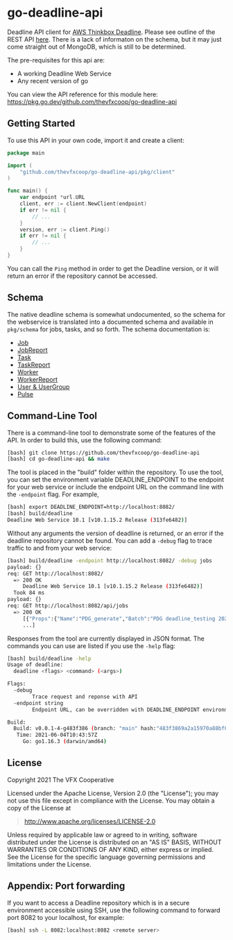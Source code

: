# go-deadline-api

Deadline API client for [AWS Thinkbox Deadline](https://www.awsthinkbox.com/deadline). Please see outline of the REST API [here](https://docs.thinkboxsoftware.com/products/deadline/10.1/1_User%20Manual/manual/index-rest-api.html). There is a lack of informaton on the schema, but it may just come straight out of MongoDB, which is still to be determined.

The pre-requisites for this api are:

 * A working Deadline Web Service
 * Any recent version of go

 You can view the API reference for this module here: https://pkg.go.dev/github.com/thevfxcoop/go-deadline-api
 
## Getting Started

To use this API in your own code, import it and create a client:

```go
package main

import (
	"github.com/thevfxcoop/go-deadline-api/pkg/client"
)

func main() {
    var endpoint *url.URL
    client, err := client.NewClient(endpoint)
    if err != nil {
        // ...
    }
    version, err := client.Ping()
    if err != nil {
        // ...
    }    
}
```

You can call the `Ping` method in order to get the Deadline version,
or it will return an error if the repository cannot be accessed.

## Schema

The native deadline schema is somewhat undocumented, so the schema for the
webservice is translated into a documented schema and available
in `pkg/schema` for jobs, tasks, and so forth. The schema documentation is:

  * [Job](https://github.com/thevfxcoop/go-deadline-api/blob/main/pkg/schema/job.go)
  * [JobReport](https://github.com/thevfxcoop/go-deadline-api/blob/main/pkg/schema/jobreport.go)
  * [Task](https://github.com/thevfxcoop/go-deadline-api/blob/main/pkg/schema/task.go)
  * [TaskReport](https://github.com/thevfxcoop/go-deadline-api/blob/main/pkg/schema/taskreport.go)
  * [Worker](https://github.com/thevfxcoop/go-deadline-api/blob/main/pkg/schema/worker.go)
  * [WorkerReport](https://github.com/thevfxcoop/go-deadline-api/blob/main/pkg/schema/workerreport.go)
  * [User & UserGroup](https://github.com/thevfxcoop/go-deadline-api/blob/main/pkg/schema/user.go)
  * [Pulse](https://github.com/thevfxcoop/go-deadline-api/blob/main/pkg/schema/pulse.go)

## Command-Line Tool

There is a command-line tool to demonstrate some of the features of the API. In order to
build this, use the following command:

```bash
[bash] git clone https://github.com/thevfxcoop/go-deadline-api
[bash] cd go-deadline-api && make
```

The tool is placed in the "build" folder within the repository. To use the tool, you can
set the environment variable DEADLINE_ENDPOINT to the endpoint for your web service or
include the endpoint URL on the command line with the `-endpoint` flag. For example,


```bash
[bash] export DEADLINE_ENDPOINT=http://localhost:8082/
[bash] build/deadline 
Deadline Web Service 10.1 [v10.1.15.2 Release (313fe6482)]
```

Without any arguments the version of deadline is returned, or an error if
the deadline repository cannot be found. You can add a `-debug` flag to trace
traffic to and from your web service:

```bash
[bash] build/deadline -endpoint http://localhost:8082/ -debug jobs
payload: {}
req: GET http://localhost:8082/
  => 200 OK
     Deadline Web Service 10.1 [v10.1.15.2 Release (313fe6482)]
  Took 84 ms
payload: {}
req: GET http://localhost:8082/api/jobs
  => 200 OK
     [{"Props":{"Name":"PDG_generate","Batch":"PDG deadline_testing 2021-06-03 14:48:34.032908",
     ...]
```

Responses from the tool are currently displayed in JSON format. The commands you can use
are listed if you use the `-help` flag:

```bash
[bash] build/deadline -help
Usage of deadline:
  deadline <flags> <command> (<args>)

Flags:
  -debug
    	Trace request and reponse with API
  -endpoint string
    	Endpoint URL, can be overridden with DEADLINE_ENDPOINT environment variable

Build:
  Build: v0.0.1-4-g483f386 (branch: "main" hash:"483f3869a2a15970a88bf013adf1e6b52899903d")
   Time: 2021-06-04T10:43:57Z
     Go: go1.16.3 (darwin/amd64)
```

## License

Copyright 2021 The VFX Cooperative

Licensed under the Apache License, Version 2.0 (the "License");
you may not use this file except in compliance with the License.
You may obtain a copy of the License at

>http://www.apache.org/licenses/LICENSE-2.0

Unless required by applicable law or agreed to in writing, software
distributed under the License is distributed on an "AS IS" BASIS,
WITHOUT WARRANTIES OR CONDITIONS OF ANY KIND, either express or implied.
See the License for the specific language governing permissions and
limitations under the License.

## Appendix: Port forwarding

If you want to access a Deadline repository which is in a secure environment
accessible using SSH, use the following command to forward port 8082 to your
localhost, for example:

```bash
[bash] ssh -L 8082:localhost:8082 <remote server>
```

